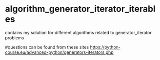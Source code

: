 # algorithm_generator_iterator_iterables
contains my solution for different algorithms related to generator_iterator problems

#questions can be found from these sites
https://python-course.eu/advanced-python/generators-iterators.php
